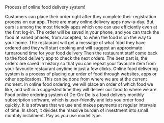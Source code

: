 Process of online food delivery system!

Customers can place their order right after they complete their registration process on our app. There are many online delivery apps now-a-day. But, ours is among the most friendly apps which one can use efficiently even at the first log-in. The order will be saved in your phone, and you can track the food at varied phases, from accepted, to when the food is on the way to your home. The restaurant will get a message of what food they have ordered and they will start cooking and will suggest an approximate turnaround time for your food delivery Then the restaurant staff come back to the food delivery app to check the next orders. The best part is, the orders are saved in history so that you can repeat your favourite item from your favourite restaurant anytime in just a few clicks.
Online food delivering system is a process of placing our order of food through websites, apps or other applications. This can be done from where we are at the current moment. In online food ordering, we will place an order of which food we like, and within a suggested time they will deliver our food to where we are. Food online ordering system of De-On-De is a food delivery monthly subscription software, which is user-friendly and lets you order food quickly. It is software that we use and makes payments at regular intervals of time. In short, it divides the massive burden of investment into small monthly instalment. Pay as you use model type.
